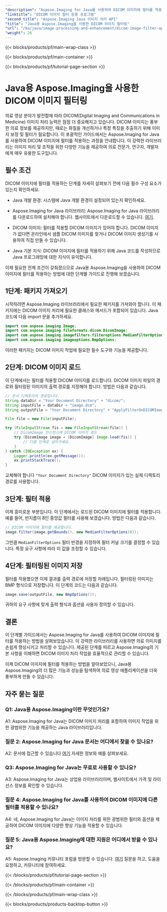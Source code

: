 ```yaml
---
"description": "Aspose.Imaging for Java를 사용하여 DICOM 이미지에 필터를 적용하는 방법을 알아보세요. 의료 영상 품질을 손쉽게 향상시켜 보세요."
"linktitle": "DICOM 이미지 필터 응용 프로그램"
"second_title": "Aspose.Imaging Java 이미지 처리 API"
"title": "Java용 Aspose.Imaging을 사용한 DICOM 이미지 필터링"
"url": "/ko/java/image-processing-and-enhancement/dicom-image-filter-application/"
"weight": 26
---
```


{{< blocks/products/pf/main-wrap-class >}}

{{< blocks/products/pf/main-container >}}

{{< blocks/products/pf/tutorial-page-section >}}

# Java용 Aspose.Imaging을 사용한 DICOM 이미지 필터링

의료 영상 분야가 발전함에 따라 DICOM(Digital Imaging and Communications in Medicine) 이미지 처리 능력은 점점 더 중요해지고 있습니다. DICOM 이미지는 풍부한 의료 정보를 제공하지만, 때로는 화질을 개선하거나 특정 특징을 추출하기 위해 이미지 보정 및 필터가 필요합니다. 이 포괄적인 가이드에서는 Aspose.Imaging for Java를 사용하여 DICOM 이미지에 필터를 적용하는 과정을 안내합니다. 이 강력한 라이브러리는 이미지 처리 및 조작을 위한 다양한 기능을 제공하여 의료 전문가, 연구자, 개발자에게 매우 유용한 도구입니다.

## 필수 조건

DICOM 이미지에 필터를 적용하는 단계를 자세히 살펴보기 전에 다음 필수 구성 요소가 있는지 확인하세요.

- Java 개발 환경: 시스템에 Java 개발 환경이 설정되어 있는지 확인하세요.

- Aspose.Imaging for Java 라이브러리: Aspose.Imaging for Java 라이브러리를 다운로드하여 설치해야 합니다. 웹사이트에서 다운로드할 수 있습니다. [여기](https://releases.aspose.com/imaging/java/).

- DICOM 이미지: 필터를 적용할 DICOM 이미지가 있어야 합니다. DICOM 이미지가 없다면 온라인에서 샘플 DICOM 이미지를 찾거나 DICOM 이미지 생성기를 사용하여 직접 만들 수 있습니다.

- Java 기본 지식: DICOM 이미지에 필터를 적용하기 위해 Java 코드를 작성하므로 Java 프로그래밍에 대한 지식이 유익합니다.

이제 필요한 전제 조건이 갖춰졌으므로 Java용 Aspose.Imaging을 사용하여 DICOM 이미지에 필터를 적용하는 방법에 대한 단계별 가이드로 진행해 보겠습니다.

## 1단계: 패키지 가져오기

시작하려면 Aspose.Imaging 라이브러리에서 필요한 패키지를 가져와야 합니다. 이 패키지에는 DICOM 이미지 처리에 필요한 클래스와 메서드가 포함되어 있습니다. Java 코드에 다음 import 문을 추가하세요.

```java
import com.aspose.imaging.Image;
import com.aspose.imaging.fileformats.dicom.DicomImage;
import com.aspose.imaging.imagefilters.filteroptions.MedianFilterOptions;
import com.aspose.imaging.imageoptions.BmpOptions;
```

이러한 패키지는 DICOM 이미지 작업에 필요한 필수 도구와 기능을 제공합니다.

## 2단계: DICOM 이미지 로드

이 단계에서는 필터를 적용할 DICOM 이미지를 로드합니다. DICOM 이미지 파일의 경로와 필터링된 이미지의 출력 경로를 지정해야 합니다. 방법은 다음과 같습니다.

```java
// 문서 디렉토리의 경로입니다.
String dataDir = "Your Document Directory" + "dicom/";
String inputFile = dataDir + "image.dcm";
String outputFile = "Your Document Directory" + "ApplyFilterOnDICOMImage_out.bmp";

File file = new File(inputFile);

try (FileInputStream fis = new FileInputStream(file)) {
    // DicomImage 인스턴스에 DICOM 이미지 로드
    try (DicomImage image = (DicomImage) Image.load(fis)) {
        // 다음 단계로 넘어가세요.
    }
} catch (IOException ex) {
    Logger.println(ex.getMessage());
    ex.printStackTrace();
}
```

교체해야 합니다 `"Your Document Directory"` DICOM 이미지가 있는 실제 디렉토리 경로를 사용합니다.

## 3단계: 필터 적용

이제 흥미로운 부분입니다. 이 단계에서는 로드된 DICOM 이미지에 필터를 적용합니다. 예를 들어, 반지름이 8인 중앙값 필터를 사용해 보겠습니다. 방법은 다음과 같습니다.

```java
// DICOM 이미지에 필터를 제공합니다.
image.filter(image.getBounds(), new MedianFilterOptions(8));
```

그만큼 `MedianFilterOptions` 필터 반경을 지정하여 필터 커널 크기를 결정할 수 있습니다. 특정 요구 사항에 따라 이 값을 조정할 수 있습니다.

## 4단계: 필터링된 이미지 저장

필터를 적용했으면 이제 결과를 출력 경로에 저장할 차례입니다. 필터링된 이미지는 BMP 형식으로 저장합니다. 이 단계의 코드는 다음과 같습니다.

```java
image.save(outputFile, new BmpOptions());
```

귀하의 요구 사항에 맞게 출력 형식과 옵션을 사용자 정의할 수 있습니다.

## 결론

이 단계별 가이드에서는 Aspose.Imaging for Java를 사용하여 DICOM 이미지에 필터를 적용하는 방법을 살펴보았습니다. 이 강력한 라이브러리를 사용하면 의료 이미지를 손쉽게 향상시키고 처리할 수 있습니다. 제공된 단계를 따르고 Aspose.Imaging의 기본 사항을 이해하면 DICOM 이미지 처리 작업을 효율적으로 관리할 수 있습니다.

이제 DICOM 이미지에 필터를 적용하는 방법을 알아보았으니, Java용 Aspose.Imaging의 더 많은 기능과 성능을 탐색하여 의료 영상 애플리케이션을 더욱 풍부하게 만들 수 있습니다.

## 자주 묻는 질문

### Q1: Java용 Aspose.Imaging이란 무엇인가요?

A1: Aspose.Imaging for Java는 DICOM 이미지 처리를 포함하여 이미지 작업을 위한 광범위한 기능을 제공하는 Java 라이브러리입니다.

### 질문 2: Aspose.Imaging for Java 문서는 어디에서 찾을 수 있나요?

A2: 문서에 접근할 수 있습니다 [여기](https://reference.aspose.com/imaging/java/) 자세한 정보와 예를 살펴보세요.

### Q3: Aspose.Imaging for Java는 무료로 사용할 수 있나요?

A3: Aspose.Imaging for Java는 상업용 라이브러리이며, 웹사이트에서 가격 및 라이선스 정보를 확인할 수 있습니다.

### 질문 4: Aspose.Imaging for Java를 사용하여 DICOM 이미지에 다른 필터를 적용할 수 있나요?

A4: 네, Aspose.Imaging for Java는 이미지 처리를 위한 광범위한 필터와 옵션을 제공하여 DICOM 이미지에 다양한 향상 기능을 적용할 수 있습니다.

### 질문 5: Java용 Aspose.Imaging에 대한 지원은 어디에서 받을 수 있나요?

A5: Aspose.Imaging 커뮤니티 포럼을 방문할 수 있습니다. [여기](https://forum.aspose.com/) 질문을 하고, 도움을 요청하고, 커뮤니티에 참여하세요.

{{< /blocks/products/pf/tutorial-page-section >}}

{{< /blocks/products/pf/main-container >}}

{{< /blocks/products/pf/main-wrap-class >}}

{{< blocks/products/products-backtop-button >}}